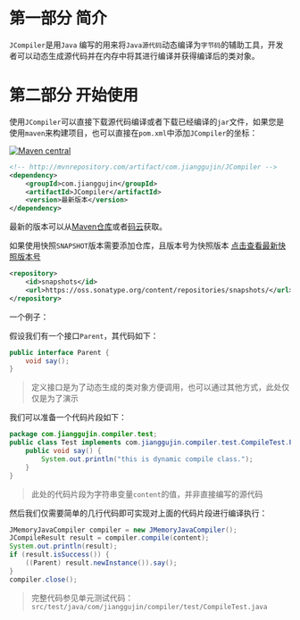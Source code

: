 # 第一部分 简介
`JCompiler`是用`Java` 编写的用来将`Java源代码`动态编译为`字节码`的辅助工具，开发者可以动态生成源代码并在内存中将其进行编译并获得编译后的类对象。

# 第二部分 开始使用
使用`JCompiler`可以直接下载源代码编译或者下载已经编译的`jar`文件，如果您是使用`maven`来构建项目，也可以直接在`pom.xml`中添加`JCompiler`的坐标：

[![Maven central](https://maven-badges.herokuapp.com/maven-central/com.jianggujin/JCompiler/badge.svg)](https://maven-badges.herokuapp.com/maven-central/com.jianggujin/JCompiler)

```xml
<!-- http://mvnrepository.com/artifact/com.jianggujin/JCompiler -->
<dependency>
    <groupId>com.jianggujin</groupId>
    <artifactId>JCompiler</artifactId>
    <version>最新版本</version>
</dependency>
```

最新的版本可以从[Maven仓库](http://mvnrepository.com/artifact/com.jianggujin/JCompiler)或者[码云](https://gitee.com/jianggujin/JCompiler)获取。

如果使用快照`SNAPSHOT`版本需要添加仓库，且版本号为快照版本 [点击查看最新快照版本号](https://oss.sonatype.org/content/repositories/snapshots/com/jianggujin/JCompiler/)

```xml
<repository>
    <id>snapshots</id>
    <url>https://oss.sonatype.org/content/repositories/snapshots/</url>
</repository>
```

一个例子：

假设我们有一个接口`Parent`，其代码如下：

```java
public interface Parent {
    void say();
}
```

> 定义接口是为了动态生成的类对象方便调用，也可以通过其他方式，此处仅仅是为了演示

我们可以准备一个代码片段如下：

```java
package com.jianggujin.compiler.test;
public class Test implements com.jianggujin.compiler.test.CompileTest.Parent {
    public void say() {
        System.out.println("this is dynamic compile class.");
    }
}
```

> 此处的代码片段为字符串变量`content`的值，并非直接编写的源代码

然后我们仅需要简单的几行代码即可实现对上面的代码片段进行编译执行：

```java
JMemoryJavaCompiler compiler = new JMemoryJavaCompiler();
JCompileResult result = compiler.compile(content);
System.out.println(result);
if (result.isSuccess()) {
    ((Parent) result.newInstance()).say();
}
compiler.close();
```

> 完整代码参见单元测试代码：`src/test/java/com/jianggujin/compiler/test/CompileTest.java`